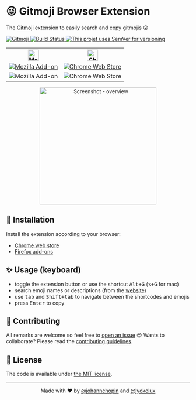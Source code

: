 # 😜 Gitmoji Browser Extension

The [Gitmoji](https://gitmoji.carloscuesta.me/) extension to easily search and copy gitmojis 😜

<a href="https://gitmoji.carloscuesta.me">
  <img src="https://img.shields.io/badge/gitmoji-%20😜%20😍-FFDD67.svg?style=flat-square" alt="Gitmoji">
</a>
<a href="https://travis-ci.org/johannchopin/gitmoji-browser-extension">
  <img src="https://travis-ci.org/johannchopin/gitmoji-browser-extension.svg?branch=master" alt="Build Status">
</a>
<a href="https://semver.org/">
  <img href="https://img.shields.io/badge/Versioning-SemVer-blue" alt="This projet uses SemVer for versioning"/>
</a>

<p align="center">
<table align="center">
  <tr>
    <th>
      <img alt="Mozilla icon" src="https://upload.wikimedia.org/wikipedia/commons/a/a0/Firefox_logo%2C_2019.svg" width="30">
    </th>
    <th>
      <img alt="Chrome icon" src="https://upload.wikimedia.org/wikipedia/commons/a/a5/Google_Chrome_icon_%28September_2014%29.svg" width="30">
    </th>
  </tr>
  <tr>
    <td>
      <a href="https://addons.mozilla.org/fr/firefox/addon/gitmoji-browser-extension" target="_blank">
        <img alt="Mozilla Add-on" src="https://img.shields.io/amo/v/{9e4aa2fd-a458-494a-a674-06541e2229ee}">
      </a>
    </td>
    <td>
      <a href="https://chrome.google.com/webstore/detail/gitmoji-browser-extension/lkjogeoldakjceempbkdahkojohmbaja" target="_blank">
        <img alt="Chrome Web Store" src="https://img.shields.io/chrome-web-store/v/lkjogeoldakjceempbkdahkojohmbaja" alt="Chrome Web Store">
      </a>
    </td>
  </tr>
  <tr>
    <td>
      <img alt="Mozilla Add-on" src="https://img.shields.io/amo/users/%7B9e4aa2fd-a458-494a-a674-06541e2229ee%7D">
    </td>
    <td>
      <img alt="Chrome Web Store" src="https://img.shields.io/chrome-web-store/users/lkjogeoldakjceempbkdahkojohmbaja">
    </td>
  </tr>
</table>
</p>


<p align="center">
  <img src="https://user-images.githubusercontent.com/31794680/86494230-af1d2400-bd74-11ea-9c08-29238c853127.gif" alt="Screenshot - overview" width="320" />
</p>

## 🎉 Installation

Install the extension according to your browser:
- [Chrome web store](https://chrome.google.com/webstore/detail/gitmoji-browser-extension/lkjogeoldakjceempbkdahkojohmbaja)
- [Firefox add-ons](https://addons.mozilla.org/fr/firefox/addon/gitmoji-browser-extension)

## ✨ Usage (keyboard)

- toggle the extension button or use the shortcut <kbd>Alt+G</kbd> (<kbd>⌥+G</kbd> for mac)
- search emoji names or descriptions (from the [website](https://gitmoji.carloscuesta.me/))
- use <kbd>tab</kbd> and <kbd>Shift+tab</kbd> to navigate between the shortcodes and emojis
- press <kbd>Enter</kbd> to copy

## 🦄 Contributing

All remarks are welcome so feel free to [open an issue](https://github.com/johannchopin/gitmoji-browser-extension/issues/new/choose) 😉
Wants to collaborate? Please read the [contributing guidelines](./CONTRIBUTING.md).

## 📄 License

The code is available under [the MIT license](./LICENCE).

---

<p align="center">
  Made with ❤ by <a href="https://github.com/johannchopin">@johannchopin</a> and <a href="https://github.com/Lyokolux">@lyokolux</a>
</p>
